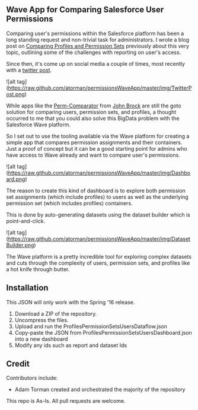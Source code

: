 ## Wave App for Comparing Salesforce User Permissions

Comparing user's permissions within the Salesforce platform has been a long standing request and non-trivial task for administrators. I wrote a blog post on [Comparing Profiles and Permission Sets](http://www.salesforcehacker.com/2013/01/comparing-profiles-and-permission-sets.html) previously about this very topic, outlining some of the challenges with reporting on user's access. 

Since then, it's come up on social media a couple of times, most recently with a [twitter post](https://twitter.com/brentdowney/status/678258476322131968). 

![alt tag] (https://raw.github.com/atorman/permissionsWaveApp/master/img/TwitterPost.png)

While apps like the [Perm-Comparator](https://perm-comparator.herokuapp.com/) from [John Brock](https://twitter.com/_johnbrock) are still the goto solution for comparing users, permission sets, and profiles, a thought occurred to me that you could also solve this BigData problem with the Salesforce Wave platform. 

So I set out to use the tooling available via the Wave platform for creating a simple app that compares permission assignments and their containers. Just a proof of concept but it can be a good starting point for admins who have access to Wave already and want to compare user's permissions.

![alt tag] (https://raw.github.com/atorman/permissionsWaveApp/master/img/Dashboard.png)

The reason to create this kind of dashboard is to explore both permission set assignments (which include profiles) to users as well as the underlying permission set (which includes profiles) containers. 

This is done by auto-generating datasets using the dataset builder which is point-and-click.

![alt tag] (https://raw.github.com/atorman/permissionsWaveApp/master/img/DatasetBuilder.png)

The Wave platform is a pretty incredible tool for exploring complex datasets and cuts through the complexity of users, permission sets, and profiles like a hot knife through butter.

## Installation

This JSON will only work with the Spring '16 release.

1. Download a ZIP of the repository. 
2. Uncompress the files. 
3. Upload and run the ProfilesPermissionSetsUsersDataflow.json
4. Copy-paste the JSON from ProfilesPermissionSetsUsersDashboard.json into a new dashboard
5. Modify any ids such as report and dataset Ids

## Credit

Contributors include:

* Adam Torman created and orchestrated the majority of the repository

This repo is As-Is. All pull requests are welcome.